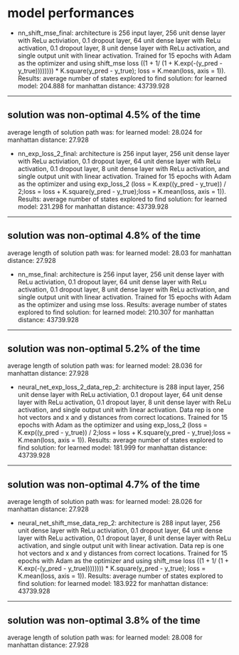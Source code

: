 # model performances
- nn_shift_mse_final: architecture is 256 input layer, 256 unit dense layer with ReLu activiation, 0.1 dropout layer, 64 unit dense layer with ReLu activation, 0.1 dropout layer, 8 unit dense layer with ReLu activation, and single output unit with linear activation. Trained for 15 epochs with Adam as the optimizer and using shift_mse loss ((1 + 1/ (1 + K.exp(-(y_pred - y_true)))))))) * K.square(y_pred - y_true); loss = K.mean(loss, axis = 1)). Results:
average number of states explored to find solution:
        for learned model: 204.888
        for manhattan distance: 43739.928
----------------------------------------------------
solution was non-optimal 4.5% of the time
----------------------------------------------------
average length of solution path was:
        for learned model: 28.024
        for manhattan distance: 27.928
- nn_exp_loss_2_final: architecture is 256 input layer, 256 unit dense layer with ReLu activiation, 0.1 dropout layer, 64 unit dense layer with ReLu activation, 0.1 dropout layer, 8 unit dense layer with ReLu activation, and single output unit with linear activation. Trained for 15 epochs with Adam as the optimizer and using exp_loss_2 (loss = K.exp((y_pred - y_true)) / 2;loss = loss + K.square(y_pred - y_true);loss = K.mean(loss, axis = 1)). Results:
average number of states explored to find solution:
        for learned model: 231.298
        for manhattan distance: 43739.928
----------------------------------------------------
solution was non-optimal 4.8% of the time
----------------------------------------------------
average length of solution path was:
        for learned model: 28.03
        for manhattan distance: 27.928
- nn_mse_final: architecture is 256 input layer, 256 unit dense layer with ReLu activiation, 0.1 dropout layer, 64 unit dense layer with ReLu activation, 0.1 dropout layer, 8 unit dense layer with ReLu activation, and single output unit with linear activation. Trained for 15 epochs with Adam as the optimizer and using mse loss. Results:
average number of states explored to find solution:
        for learned model: 210.307
        for manhattan distance: 43739.928
----------------------------------------------------
solution was non-optimal 5.2% of the time
----------------------------------------------------
average length of solution path was:
        for learned model: 28.036
        for manhattan distance: 27.928

- neural_net_exp_loss_2_data_rep_2: architecture is 288 input layer, 256 unit dense layer with ReLu activiation, 0.1 dropout layer, 64 unit dense layer with ReLu activation, 0.1 dropout layer, 8 unit dense layer with ReLu activation, and single output unit with linear activation. Data rep is one hot vectors and x and y distances from correct locations. Trained for 15 epochs with Adam as the optimizer and using exp_loss_2 (loss = K.exp((y_pred - y_true)) / 2;loss = loss + K.square(y_pred - y_true);loss = K.mean(loss, axis = 1)). Results:
average number of states explored to find solution:
        for learned model: 181.999
        for manhattan distance: 43739.928
----------------------------------------------------
solution was non-optimal 4.7% of the time
----------------------------------------------------
average length of solution path was:
        for learned model: 28.026
        for manhattan distance: 27.928
- neural_net_shift_mse_data_rep_2: architecture is 288 input layer, 256 unit dense layer with ReLu activiation, 0.1 dropout layer, 64 unit dense layer with ReLu activation, 0.1 dropout layer, 8 unit dense layer with ReLu activation, and single output unit with linear activation. Data rep is one hot vectors and x and y distances from correct locations. Trained for 15 epochs with Adam as the optimizer and using shift_mse loss ((1 + 1/ (1 + K.exp(-(y_pred - y_true)))))))) * K.square(y_pred - y_true); loss = K.mean(loss, axis = 1)). Results:
average number of states explored to find solution:
        for learned model: 183.922
        for manhattan distance: 43739.928
----------------------------------------------------
solution was non-optimal 3.8% of the time
----------------------------------------------------
average length of solution path was:
        for learned model: 28.008
        for manhattan distance: 27.928